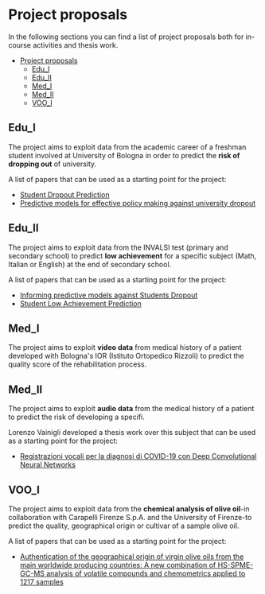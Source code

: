 # Project proposals

In the following sections you can find a list of project proposals both for in-course activities and thesis work.

- [Project proposals](#project-proposals)
  - [Edu\_I](#edu_i)
  - [Edu\_II](#edu_ii)
  - [Med\_I](#med_i)
  - [Med\_II](#med_ii)
  - [VOO\_I](#voo_i)

## Edu_I

The project aims to exploit data from the academic career of a freshman student involved at University of Bologna in order to predict the **risk of dropping out** of university.

A list of papers that can be used as a starting point for the project:

- [Student Dropout Prediction](https://link.springer.com/chapter/10.1007/978-3-030-52237-7_11)
- [Predictive models for effective policy making against university dropout](https://cris.unibo.it/handle/11585/910769)

## Edu_II

The project aims to exploit data from the INVALSI test (primary and secondary school) to predict **low achievement** for a specific subject (Math, Italian or English) at the end of secondary school.

A list of papers that can be used as a starting point for the project:

- [Informing predictive models against Students Dropout](https://cris.unibo.it/handle/11585/874372)
- [Student Low Achievement Prediction](https://link.springer.com/chapter/10.1007/978-3-031-11644-5_76)

## Med_I

The project aims to exploit **video data** from medical history of a patient developed with Bologna's IOR (Istituto Ortopedico Rizzoli) to predict the quality score of the rehabilitation process.

## Med_II

The project aims to exploit **audio data** from the medical history of a patient to predict the risk of developing a specifi.

Lorenzo Vainigli developed a thesis work over this subject that can be used as a starting point for the project:

- [Registrazioni vocali per la diagnosi di COVID-19 con Deep Convolutional Neural Networks](https://amslaurea.unibo.it/22896/1/Registrazioni%20vocali%20per%20la%20diagnosi%20di%20COVID-19%20con%20Deep%20Convolutional%20Neural%20Networks.pdf)

## VOO_I

The project aims to exploit data from the **chemical analysis of olive oil**-in collaboration with Carapelli Firenze S.p.A. and the University of Firenze-to predict the quality, geographical origin or cultivar of a sample olive oil.

A list of papers that can be used as a starting point for the project:

- [Authentication of the geographical origin of virgin olive oils from the main worldwide producing countries: A new combination of HS-SPME-GC-MS analysis of volatile compounds and chemometrics applied to 1217 samples](https://www.sciencedirect.com/science/article/pii/S0956713520300724)
